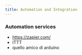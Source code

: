 ```yaml
---
title: Automation and Integration
---
```


### Automation services

- https://zapier.com/
- ITTT
- quello amico di arduino